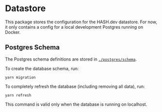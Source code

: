# Datastore

This package stores the configuration for the HASH.dev datastore. For now, it
only contains a config for a local development Postgres running on Docker.

## Postgres Schema

The Postgres schema definitions are stored in [`./postgres/schema`](./postgres/schema).

To create the database schema, run:

```
yarn migration
```

To completely refresh the database (including removing all data), run:

```
yarn refresh
```

This command is valid only when the database is running on localhost.
